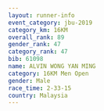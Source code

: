 ```yaml
---
layout: runner-info 
event_category: jbu-2019 
category_km: 16KM  
overall_rank: 89
gender_rank: 47
category_rank: 47
bib: 61098
name: ALVIN WONG YAN MING
category: 16KM Men Open
gender: Male
race_time: 2-33-15
country: Malaysia
---
```

